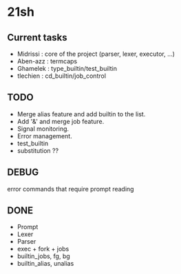 # 21sh

## Current tasks

- Midrissi : core of the project (parser, lexer, executor, ...)
- Aben-azz : termcaps
- Ghamelek : type_builtin/test_builtin
- tlechien : cd_builtin/job_control

## TODO

- Merge alias feature and add builtin to the list.
- Add '&' and merge job feature.
- Signal monitoring.
- Error management.
- test_builtin
- substitution ??


## DEBUG

error commands that require prompt reading

## DONE

- Prompt
- Lexer
- Parser
- exec + fork + jobs
- builtin_jobs, fg, bg
- builtin_alias, unalias
